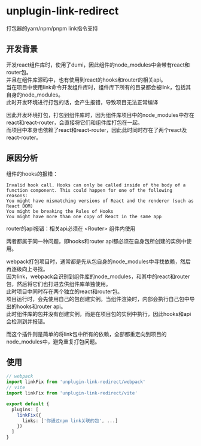 # unplugin-link-redirect
打包器的yarn/npm/pnpm link指令支持

## 开发背景
开发react组件库时，使用了dumi，因此组件的node_modules中会带有react和router包。</br>
并且在组件库源码中，也有使用到react的hooks和router的相关api。</br>
当在项目中使用link命令开发组件库时，组件库下所有的目录都会被link，包括其自身的node_modules。</br>
此时开发环境进行打包的话，会产生报错，导致项目无法正常编译</br>


因此开发环境打包，打包到组件库时，因为组件库项目中的node_modules中存在react和react-router，会直接将它们和组件库打包在一起。</br>
而项目中本身也依赖了react和react-router，因此此时同时存在了两个react及react-router。</br>

## 原因分析
组件的hooks的报错：
```text
Invalid hook call. Hooks can only be called inside of the body of a function component. This could happen for one of the following reasons:
You might have mismatching versions of React and the renderer (such as React DOM)
You might be breaking the Rules of Hooks
You might have more than one copy of React in the same app
```
router的api报错：相关api必须在 &lt;Router&gt; 组件内使用</br>

两者都属于同一种问题，即hooks和router api都必须在自身包所创建的实例中使用。</br>

webpack打包项目时，通常都是先从包自身的node_modules中寻找依赖，然后再逐级向上寻找。</br>
因为link，webpack会识别到组件库的node_modules，和其中的react和router包，然后将它们也打进去供组件库单独使用。</br>
此时项目中同时存在两个独立的react和router包。</br>
项目运行时，会先使用自己的包创建实例。当组件渲染时，内部会执行自己包中导出的hooks和router api。</br>
此时组件库的包并没有创建实例，而是在项目包的实例中执行，因此hooks和api会检测到并报错。</br>

而这个插件则是简单的将link包中所有的依赖，全部都重定向到项目的node_modules中，避免重复打包问题。
## 使用
``` typescript
// webpack
import linkFix from 'unplugin-link-redirect/webpack'
// vite
import linkFix from 'unplugin-link-redirect/vite'

export default {
  plugins: [
    linkFix({
      links: ['你通过npm link关联的包', ...]
    })
  ]
}
```
